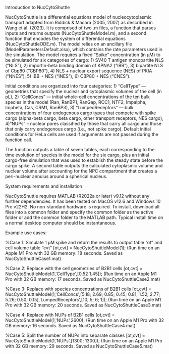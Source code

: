 Introduction to NucCytoShuttle

NucCytoShuttle is a differential equations model of nucleocytoplasmic transport adapted from Riddick & Macara (2005, 2007) as described in Wang et al. (2023).  It is comprised of two .m files, a function that parses inputs and returns outputs (NucCytoShuttleModel.m), and a second function that encodes the system of differential equations (NucCytoShuttleODE.m).  The model relies on an ancillary file (ModelParametersDefault.xlsx), which contains the rate parameters used in the simulation.  The model requires a fixed “Spike” concentration (in µM) to be simulated for six categories of cargo:  1) SV40 T antigen monopartite NLS (“NLS”), 2) importin-beta binding domain of KPNA2 (“IBB”), 3) bipartite NLS of Cbp80 (“CBP80”), 4) NLS + nuclear export sequence (NES) of PKIA (“NNES”), 5) IBB + NES (“INES”), 6) CBP80 + NES (“CNES”).

Initial conditions are organized into four categories:  1) “CellType” — geometries that specify the nuclear and cytoplasmic volumes of the cell (in pL), 2) “CellConcs” — initial whole-cell concentrations of the ten bulk species in the model (Ran, RanBP1, RanGap, RCC1, NTF2, Impalpha, Impbeta, Cas, CRM1, RanBP3), 3) “LumpedReceptors” — bulk concentrations of four endogenous cargo types that compete with spike cargo (alpha-beta cargo, beta cargo, other transport receptors, NES cargo), 4)”NUPs” – nuclear pores classified by those that carry all cargo and those that only carry endogenous cargo (i.e., not spike cargo).  Default initial conditions for HeLa cells are used if arguments are not passed during the function call.

The function outputs a table of seven tables, each corresponding to the time evolution of species in the model for the six cargo, plus an initial cargo-free simulation that was used to establish the steady state before the cargo spike.  A second table outputs the calculated cytoplasmic volume and nuclear volume after accounting for the NPC compartment that creates a peri-nuclear annulus around a spherical nucleus.


System requirements and installation

NucCytoShuttle requires MATLAB (R2022a or later) v9.12 without any further dependencies.  It has been tested on MacOS v12.6 and Windows 10 Pro v22H2.  No non-standard hardware is required.  To install, download all files into a common folder and specify the common folder as the active folder or add the common folder to the MATLAB path.  Typical install time on a normal desktop computer should be instantaneous.


Example use cases:

%Case 1: Simulate 1 µM spike and return the results to output table “ot” and cell volume table “cvt”
[ot,cvt] = NucCytoShuttleModel(1);
(Run time on an Apple M1 Pro with 32 GB memory:  18 seconds.  Saved as NucCytoShuttleCase1.mat)

%Case 2: Replace with the cell geometries of B2B1 cells
[ot,cvt] = NucCytoShuttleModel(1,'CellType',[0.52 1.45]);
(Run time on an Apple M1 Pro with 32 GB memory:  17 seconds.  Saved as NucCytoShuttleCase2.mat)

%Case 3: Replace with species concentrations of B2B1 cells
[ot,cvt] = NucCytoShuttleModel(1,'CellConcs',[5.18; 2.69; 0.85; 0.45; 0.81; 1.52; 2.77; 5.26; 0.50; 0.15],'LumpedReceptors',[10; 5; 6; 1]);
(Run time on an Apple M1 Pro with 32 GB memory:  20 seconds.  Saved as NucCytoShuttleCase3.mat)

%Case 4: Replace with NUPs of B2B1 cells
[ot,cvt] = NucCytoShuttleModel(1,'NUPs',2600);
(Run time on an Apple M1 Pro with 32 GB memory:  16 seconds.  Saved as NucCytoShuttleCase4.mat)

%Case 5: Split the number of NUPs into separate classes
[ot,cvt] = NucCytoShuttleModel(1,'NUPs',[1300; 1300]);
(Run time on an Apple M1 Pro with 32 GB memory:  29 seconds.  Saved as NucCytoShuttleCase5.mat)

